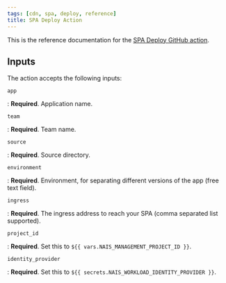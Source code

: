 ```yaml
---
tags: [cdn, spa, deploy, reference]
title: SPA Deploy Action
---
```


This is the reference documentation for the [SPA Deploy GitHub action](../how-to/spa-deploy.md).

## Inputs

The action accepts the following inputs:

`app`

:   **Required**. Application name.

`team`

:   **Required**. Team name.

`source`

:   **Required**. Source directory.

`environment`

:   **Required**. Environment, for separating different versions of the app (free text field).

`ingress`

:   **Required**. The ingress address to reach your SPA (comma separated list supported).

`project_id`

:   **Required**. Set this to `${{ vars.NAIS_MANAGEMENT_PROJECT_ID }}`.

`identity_provider`

:   **Required**. Set this to `${{ secrets.NAIS_WORKLOAD_IDENTITY_PROVIDER }}`.
